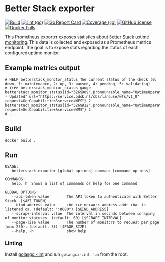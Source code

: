 # Better Stack exporter

[![Build](https://github.com/PDOK/betterstack-exporter/actions/workflows/build-and-publish-image.yml/badge.svg)](https://github.com/PDOK/betterstack-exporter/actions/workflows/build-and-publish-image.yml)
[![Lint (go)](https://github.com/PDOK/betterstack-exporter/actions/workflows/lint-go.yml/badge.svg)](https://github.com/PDOK/betterstack-exporter/actions/workflows/lint-go.yml)
[![Go Report Card](https://goreportcard.com/badge/github.com/PDOK/betterstack-exporter)](https://goreportcard.com/report/github.com/PDOK/betterstack-exporter)
[![Coverage (go)](https://github.com/PDOK/betterstack-exporter/wiki/coverage.svg)](https://raw.githack.com/wiki/PDOK/betterstack-exporter/coverage.html)
[![GitHub license](https://img.shields.io/github/license/PDOK/betterstack-exporter)](https://github.com/PDOK/betterstack-exporter/blob/master/LICENSE)
[![Docker Pulls](https://img.shields.io/docker/pulls/pdok/betterstack-exporter.svg)](https://hub.docker.com/r/pdok/betterstack-exporter)

This Prometheus exporter exposes statistics about [Better Stack uptime monitoring](https://betterstack.com/uptime).
This data is collected and exposed as a Prometheus metrics endpoint. The goal is to expose stats regarding the status of each configured uptime monitor.

## Example metrics output

```text
# HELP betterstack_monitor_status The current status of the check (0: down, 1: maintenance, 2: up, 3: paused, 4: pending, 5: validating)
# TYPE betterstack_monitor_status gauge
betterstack_monitor_status{id="3269909",pronouncable_name="UptimeOperatorBetterStackTestCheck - Updated",url="https://service.pdok.nl/cbs/landuse/wfs/v1_0?request=GetCapabilities&service=WFS"} 2
betterstack_monitor_status{id="3269912",pronouncable_name="UptimeOperatorBetterStackTestCheck_2_Updated",url="https://service.pdok.nl/cbs/landuse/wms/v1_0?request=GetCapabilities&service=WMS"} 2
# ...
```

## Build

```shell
docker build .
```

## Run

```text
USAGE:
   betterstack-exporter [global options] command [command options] 

COMMANDS:
   help, h  Shows a list of commands or help for one command

GLOBAL OPTIONS:
   --api-token value        The API token to authenticate with Better Stack. [$API_TOKEN]
   --bind-address value     The TCP network address addr that is listened on. (default: ":8080") [$BIND_ADDRESS]
   --scrape-interval value  The interval in seconds between scraping of monitor statuses. (default: 60) [$SCRAPE_INTERVAL]
   --page-size value        The number of monitors to request per page (max 250). (default: 50) [$PAGE_SIZE]
   --help, -h               show help
```

### Linting

Install [golangci-lint](https://golangci-lint.run/usage/install/) and run `golangci-lint run`
from the root.

